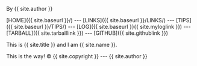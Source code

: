 By {{ site.author }}

[HOME]({{ site.baseurl }}/) --- [LINKS]({{ site.baseurl }}/LINKS/) --- [TIPS]({{ site.baseurl }}/TIPS/) --- [LOG]({{ site.baseurl }}{{ site.myloglink }}) --- [TARBALL]({{ site.tarballlink }}) --- [GITHUB]({{ site.githublink }})

This is {{ site.title }} and I am {{ site.name }}.

This is the way!
© {{ site.copyright }} --- {{ site.author }}
